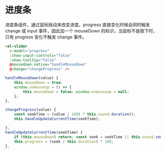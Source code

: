 # 进度条

进度条组件，通过鼠标拖动来改变进度。progress 直接变化时候会同时触发 change 或 input 事件，因此加一个 mouseDown 的标识，当鼠标不是按下时，只有 progress 变化不触发 change 事件。

```html
<el-slider
  v-model="progress"
  :show-input-controls="false"
  :show-tooltip="false"
  @mousedown.native="handleMouseDown"
  @change="changeProgress" />
```

```js
handleMouseDown(value) {
    this.mouseDown = true;
    window.onmouseup = () => {
        this.mouseDown = false; window.onmouseup = null;
    };
},

changeProgress(value) {
    const seekTime = (value / 100) * this.sound.duration();
    this.handleUpdateCurrentTime(seekTime);

},
handleUpdateCurrentTime(seekTime) {
    if (this.mouseDown) return; const seek = seekTime || this.sound.seek();
    this.progress = (seek / this.duration) * 100;
},
```
